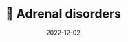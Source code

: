---
title: 💠 Adrenal disorders
date: '2022-12-02'
type: book
weight: 503
commentable: true
_build:
  render: always
  list: never
show_breadcrumb: true
---